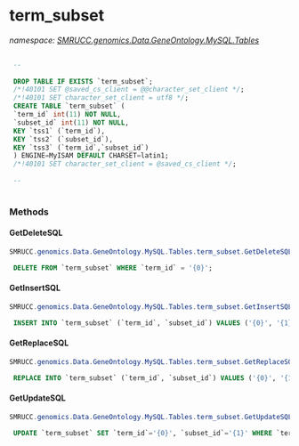 ﻿# term_subset
_namespace: [SMRUCC.genomics.Data.GeneOntology.MySQL.Tables](./index.md)_

```SQL
 
 --
 
 DROP TABLE IF EXISTS `term_subset`;
 /*!40101 SET @saved_cs_client = @@character_set_client */;
 /*!40101 SET character_set_client = utf8 */;
 CREATE TABLE `term_subset` (
 `term_id` int(11) NOT NULL,
 `subset_id` int(11) NOT NULL,
 KEY `tss1` (`term_id`),
 KEY `tss2` (`subset_id`),
 KEY `tss3` (`term_id`,`subset_id`)
 ) ENGINE=MyISAM DEFAULT CHARSET=latin1;
 /*!40101 SET character_set_client = @saved_cs_client */;
 
 --
 
 ```



### Methods

#### GetDeleteSQL
```csharp
SMRUCC.genomics.Data.GeneOntology.MySQL.Tables.term_subset.GetDeleteSQL
```
```SQL
 DELETE FROM `term_subset` WHERE `term_id` = '{0}';
 ```

#### GetInsertSQL
```csharp
SMRUCC.genomics.Data.GeneOntology.MySQL.Tables.term_subset.GetInsertSQL
```
```SQL
 INSERT INTO `term_subset` (`term_id`, `subset_id`) VALUES ('{0}', '{1}');
 ```

#### GetReplaceSQL
```csharp
SMRUCC.genomics.Data.GeneOntology.MySQL.Tables.term_subset.GetReplaceSQL
```
```SQL
 REPLACE INTO `term_subset` (`term_id`, `subset_id`) VALUES ('{0}', '{1}');
 ```

#### GetUpdateSQL
```csharp
SMRUCC.genomics.Data.GeneOntology.MySQL.Tables.term_subset.GetUpdateSQL
```
```SQL
 UPDATE `term_subset` SET `term_id`='{0}', `subset_id`='{1}' WHERE `term_id` = '{2}';
 ```


